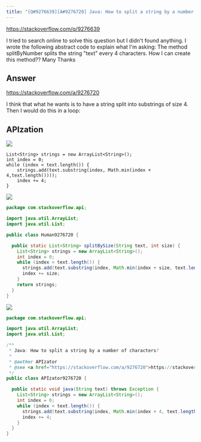 ```yaml
---
title: "[Q#9276639][A#9276720] Java: How to split a string by a number of characters?"
---
```


https://stackoverflow.com/q/9276639

I tried to search online to solve this question but I didn&#x27;t found anything.
I wrote the following abstract code to explain what I&#x27;m asking:
The method splitByNumber splits the string &quot;text&quot; every 4 characters. How I can create this method??
Many Thanks

## Answer

https://stackoverflow.com/a/9276720

I think that what he wants is to have a string split into substrings of size 4. Then I would do this in a loop:

## APIzation

<div class="code-3columns-row">

<div class="code-3columns-column">

<div><img src="/stackoverflow.png" /></div>

```plain
List<String> strings = new ArrayList<String>();
int index = 0;
while (index < text.length()) {
    strings.add(text.substring(index, Math.min(index + 4,text.length())));
    index += 4;
}
```

</div>

<div class="code-3columns-column">

<div><img src="/human.png" /></div>

```java
package com.stackoverflow.api;

import java.util.ArrayList;
import java.util.List;

public class Human9276720 {

  public static List<String> splitBySize(String text, int size) {
    List<String> strings = new ArrayList<String>();
    int index = 0;
    while (index < text.length()) {
      strings.add(text.substring(index, Math.min(index + size, text.length())));
      index += size;
    }
    return strings;
  }
}

```

</div>

<div class="code-3columns-column">

<div><img src="/apizator.png" /></div>

```java
package com.stackoverflow.api;

import java.util.ArrayList;
import java.util.List;

/**
 * Java: How to split a string by a number of characters?
 *
 * @author APIzator
 * @see <a href="https://stackoverflow.com/a/9276720">https://stackoverflow.com/a/9276720</a>
 */
public class APIzator9276720 {

  public static void java(String text) throws Exception {
    List<String> strings = new ArrayList<String>();
    int index = 0;
    while (index < text.length()) {
      strings.add(text.substring(index, Math.min(index + 4, text.length())));
      index += 4;
    }
  }
}

```

</div>

</div>